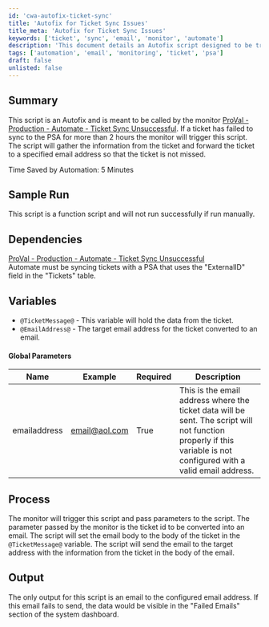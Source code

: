 ```yaml
---
id: 'cwa-autofix-ticket-sync'
title: 'Autofix for Ticket Sync Issues'
title_meta: 'Autofix for Ticket Sync Issues'
keywords: ['ticket', 'sync', 'email', 'monitor', 'automate']
description: 'This document details an Autofix script designed to be triggered by the monitor for unsuccessful ticket synchronization to the PSA. It gathers ticket information and forwards it to a specified email address to ensure no tickets are missed, saving time and improving efficiency.'
tags: ['automation', 'email', 'monitoring', 'ticket', 'psa']
draft: false
unlisted: false
---
```

## Summary

This script is an Autofix and is meant to be called by the monitor [ProVal - Production - Automate - Ticket Sync Unsuccessful](https://proval.itglue.com/DOC-5078775-8030159). If a ticket has failed to sync to the PSA for more than 2 hours the monitor will trigger this script. The script will gather the information from the ticket and forward the ticket to a specified email address so that the ticket is not missed.

Time Saved by Automation: 5 Minutes

## Sample Run

This script is a function script and will not run successfully if run manually.

## Dependencies

[ProVal - Production - Automate - Ticket Sync Unsuccessful](https://proval.itglue.com/DOC-5078775-8030159)  
Automate must be syncing tickets with a PSA that uses the "ExternalID" field in the "Tickets" table.

## Variables

- `@TicketMessage@` - This variable will hold the data from the ticket.
- `@EmailAddress@` - The target email address for the ticket converted to an email.

#### Global Parameters

| Name         | Example                       | Required | Description                                                                                                                                                 |
|--------------|-------------------------------|----------|-------------------------------------------------------------------------------------------------------------------------------------------------------------|
| emailaddress | [email@aol.com](mailto:email@aol.com) | True     | This is the email address where the ticket data will be sent. The script will not function properly if this variable is not configured with a valid email address. |

## Process

The monitor will trigger this script and pass parameters to the script. The parameter passed by the monitor is the ticket id to be converted into an email. The script will set the email body to the body of the ticket in the `@TicketMessage@` variable. The script will send the email to the target address with the information from the ticket in the body of the email.

## Output

The only output for this script is an email to the configured email address. If this email fails to send, the data would be visible in the "Failed Emails" section of the system dashboard.

